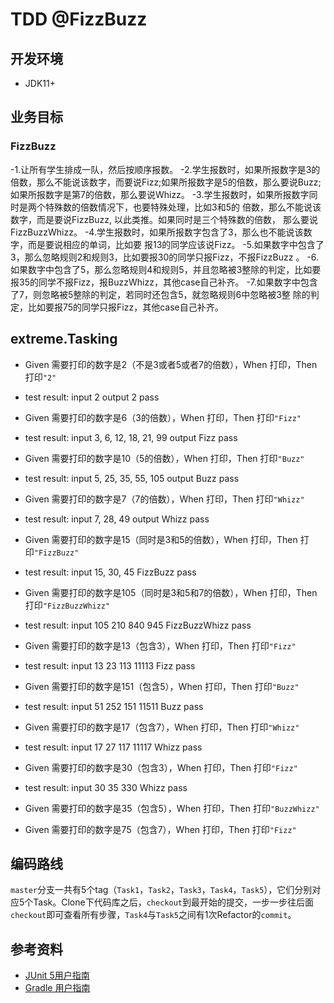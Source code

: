 # TDD @FizzBuzz

## 开发环境
 - JDK11+
 
## 业务目标

### FizzBuzz
-1.让所有学生排成一队，然后按顺序报数。
-2.学生报数时，如果所报数字是3的倍数，那么不能说该数字，而要说Fizz;如果所报数字是5的倍数，那么要说Buzz;如果所报数字是第7的倍数，那么要说Whizz。
-3.学生报数时，如果所报数字同时是两个特殊数的倍数情况下，也要特殊处理，比如3和5的 倍数，那么不能说该数字，而是要说FizzBuzz, 以此类推。如果同时是三个特殊数的倍数， 那么要说FizzBuzzWhizz。
-4.学生报数时，如果所报数字包含了3，那么也不能说该数字，而是要说相应的单词，比如要 报13的同学应该说Fizz。
-5.如果数字中包含了3，那么忽略规则2和规则3，比如要报30的同学只报Fizz，不报FizzBuzz 。
-6.如果数字中包含了5，那么忽略规则4和规则5，并且忽略被3整除的判定，比如要报35的同学不报Fizz，报BuzzWhizz，其他case自己补齐。
-7.如果数字中包含了7，则忽略被5整除的判定，若同时还包含5，就忽略规则6中忽略被3整 除的判定，比如要报75的同学只报Fizz，其他case自己补齐。

## extreme.Tasking

- Given 需要打印的数字是2（不是3或者5或者7的倍数），When 打印，Then 打印`"2"`
- test result: input 2  output 2  pass

- Given 需要打印的数字是6（3的倍数），When 打印，Then 打印`"Fizz"`
- test result: input 3, 6, 12, 18, 21, 99   output Fizz  pass

- Given 需要打印的数字是10（5的倍数），When 打印，Then 打印`"Buzz"`
- test result: input 5, 25, 35, 55, 105   output Buzz  pass

- Given 需要打印的数字是7（7的倍数），When 打印，Then 打印`"Whizz"`
- test result: input 7, 28, 49   output Whizz  pass

- Given 需要打印的数字是15（同时是3和5的倍数），When 打印，Then 打印`"FizzBuzz"`
- test result: input 15, 30, 45   FizzBuzz  pass

- Given 需要打印的数字是105（同时是3和5和7的倍数），When 打印，Then 打印`"FizzBuzzWhizz"`
- test result: input 105  210  840  945   FizzBuzzWhizz  pass

- Given 需要打印的数字是13（包含3），When 打印，Then 打印`"Fizz"`
- test result: input 13 23 113 11113   Fizz  pass

- Given 需要打印的数字是151（包含5），When 打印，Then 打印`"Buzz"`
- test result: input 51 252 151 11511   Buzz  pass

- Given 需要打印的数字是17（包含7），When 打印，Then 打印`"Whizz"`
- test result: input 17 27 117 11117   Whizz  pass

- Given 需要打印的数字是30（包含3），When 打印，Then 打印`"Fizz"`
- test result: input 30 35 330   Whizz  pass

- Given 需要打印的数字是35（包含5），When 打印，Then 打印`"BuzzWhizz"`
- Given 需要打印的数字是75（包含7），When 打印，Then 打印`"Fizz"`

## 编码路线
`master`分支一共有5个tag（`Task1`，`Task2`，`Task3`，`Task4`，`Task5`），它们分别对应5个Task。Clone下代码库之后，`checkout`到最开始的提交，一步一步往后面`checkout`即可查看所有步骤，`Task4`与`Task5`之间有1次Refactor的`commit`。


## 参考资料
- [JUnit 5用户指南](https://gitee.com/liushide/junit5_cn_doc/blob/master/junit5UserGuide_zh_cn.md#https://gitee.com/link?target=https%3A%2F%2Fgithub.com%2Fjunit-team%2Fjunit5-samples%2Ftree%2Fr5.0.2%2Fjunit5-gradle-consumer)
- [Gradle 用户指南](https://docs.gradle.org/current/userguide/userguide.html)